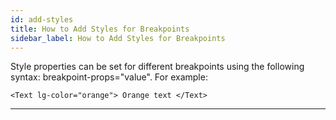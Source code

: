 ```yaml
---
id: add-styles
title: How to Add Styles for Breakpoints
sidebar_label: How to Add Styles for Breakpoints
---
```


Style properties can be set for different breakpoints using the following syntax: breakpoint-props="value". For example:

```
<Text lg-color="orange"> Orange text </Text>
```

---

